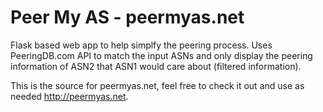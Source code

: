 # Peer My AS - peermyas.net

Flask based web app to help simplfy the peering process. Uses PeeringDB.com API to match the input ASNs and only display the peering information of ASN2 that ASN1 would care about (filtered information).

This is the source for peermyas.net, feel free to check it out and use as needed http://peermyas.net. 

